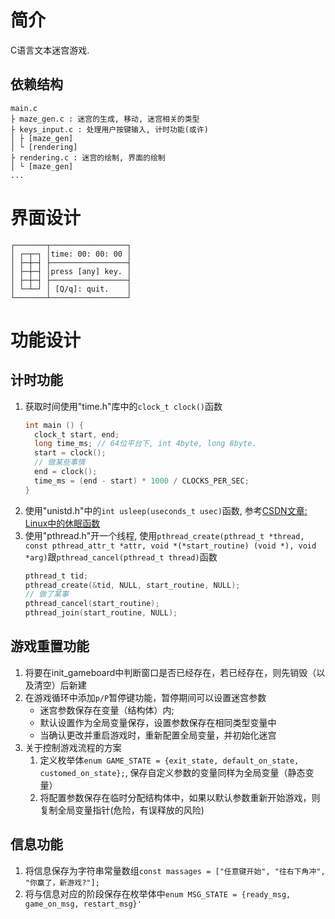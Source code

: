 # 简介
C语言文本迷宫游戏.

## 依赖结构
```
main.c
├ maze_gen.c : 迷宫的生成, 移动, 迷宫相关的类型
├ keys_input.c : 处理用户按键输入, 计时功能(或许)
│ ├ [maze_gen]
│ └ [rendering]
├ rendering.c : 迷宫的绘制, 界面的绘制
│ └ [maze_gen]
...
```

# 界面设计
```
┌───────┬─────────────────┐
│ ┌─┬─┐ │time: 00: 00: 00 │
│ ├─┼─┤ ├─────────────────┤
│ ├─┼─┤ │press [any] key. │
│ ├─┼─┤ ├─────────────────┤
│ └─┴─┘ │ [Q/q]: quit.    │
└───────┴─────────────────┘
```

# 功能设计
## 计时功能
1. 获取时间使用"time.h"库中的`clock_t clock()`函数
   ```C
   int main () {
     clock_t start, end;
     long time_ms; // 64位平台下, int 4byte, long 8byte.
     start = clock();
     // 做某些事情
     end = clock();
     time_ms = (end - start) * 1000 / CLOCKS_PER_SEC; 
   }
   ```
2. 使用"unistd.h"中的`int usleep(useconds_t usec)`函数, 参考[CSDN文章: Linux中的休眠函数](https://blog.csdn.net/q28292929/article/details/127665877)
3. 使用"pthread.h"开一个线程, 使用`pthread_create(pthread_t *thread, const pthread_attr_t *attr, void *(*start_routine) (void *), void *arg)`跟`pthread_cancel(pthread_t thread)`函数
   ```C
   pthread_t tid;
   pthread_create(&tid, NULL, start_routine, NULL);
   // 做了某事
   pthread_cancel(start_routine);
   pthread_join(start_routine, NULL);
   ```

## 游戏重置功能
1. 将要在init_gameboard中判断窗口是否已经存在，若已经存在，则先销毁（以及清空）后新建
2. 在游戏循环中添加`p/P`暂停键功能，暂停期间可以设置迷宫参数
   - 迷宫参数保存在变量（结构体）内; 
   - 默认设置作为全局变量保存，设置参数保存在相同类型变量中
   - 当确认更改并重启游戏时，重新配置全局变量，并初始化迷宫
3. 关于控制游戏流程的方案
   1. 定义枚举体`enum GAME_STATE = {exit_state, default_on_state, customed_on_state};`, 保存自定义参数的变量同样为全局变量（静态变量）
   2. 将配置参数保存在临时分配结构体中，如果以默认参数重新开始游戏，则复制全局变量指针(危险，有误释放的风险)

## 信息功能
1. 将信息保存为字符串常量数组`const massages = ["任意键开始", "往右下角冲", "你赢了，新游戏?"];`
2. 将与信息对应的阶段保存在枚举体中`enum MSG_STATE = {ready_msg, game_on_msg, restart_msg}'`


